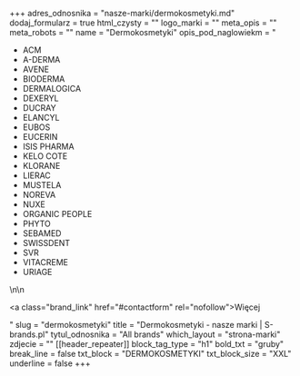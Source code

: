 +++
adres_odnosnika = "nasze-marki/dermokosmetyki.md"
dodaj_formularz = true
html_czysty = ""
logo_marki = ""
meta_opis = ""
meta_robots = ""
name = "Dermokosmetyki"
opis_pod_naglowiekm = "<ul><li>ACM</li><li>A-DERMA</li><li>AVENE</li><li>BIODERMA</li><li>DERMALOGICA</li><li>DEXERYL</li><li>DUCRAY</li><li>ELANCYL</li><li>EUBOS</li><li>EUCERIN</li><li>ISIS PHARMA</li><li>KELO COTE</li><li>KLORANE</li><li>LIERAC</li><li>MUSTELA</li><li>NOREVA</li><li>NUXE</li><li>ORGANIC PEOPLE</li><li>PHYTO</li><li>SEBAMED</li><li>SWISSDENT</li><li>SVR</li><li>VITACREME</li><li>URIAGE</li></ul>\n\n    <p><a class=\"brand_link\" href=\"#contactform\" rel=\"nofollow\">Więcej</a></p>"
slug = "dermokosmetyki"
title = "Dermokosmetyki - nasze marki | S-brands.pl"
tytul_odnosnika = "All brands"
which_layout = "strona-marki"
zdjecie = ""
[[header_repeater]]
block_tag_type = "h1"
bold_txt = "gruby"
break_line = false
txt_block = "DERMOKOSMETYKI"
txt_block_size = "XXL"
underline = false
+++
